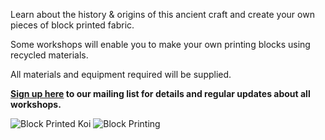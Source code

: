 Learn about the history & origins of this ancient craft and create your own pieces of block printed fabric. 

Some workshops will enable you to make your own printing blocks using recycled materials.

 All materials and equipment required will be supplied.

**[Sign up here](/contact)  to our mailing list for details and regular updates about all workshops.**

![Block Printed Koi](http://textilesatthestablehouse.co.uk/assets/BlockPrintedKoi.jpg)
![Block Printing](http://textilesatthestablehouse.co.uk/assets/BlockPrinting.jpg)
